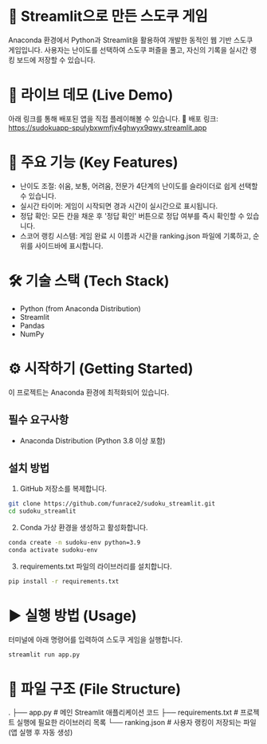 # 🔢 Streamlit으로 만든 스도쿠 게임
Anaconda 환경에서 Python과 Streamlit을 활용하여 개발한 동적인 웹 기반 스도쿠 게임입니다. 사용자는 난이도를 선택하여 스도쿠 퍼즐을 풀고, 자신의 기록을 실시간 랭킹 보드에 저장할 수 있습니다.

# 🚀 라이브 데모 (Live Demo)
아래 링크를 통해 배포된 앱을 직접 플레이해볼 수 있습니다.
🔗 배포 링크: https://sudokuapp-spulybxwmfjv4ghwyx9qwy.streamlit.app

# 🎯 주요 기능 (Key Features)
 - 난이도 조절: 쉬움, 보통, 어려움, 전문가 4단계의 난이도를 슬라이더로 쉽게 선택할 수 있습니다.
 - 실시간 타이머: 게임이 시작되면 경과 시간이 실시간으로 표시됩니다.
 - 정답 확인: 모든 칸을 채운 후 '정답 확인' 버튼으로 정답 여부를 즉시 확인할 수 있습니다.
 - 스코어 랭킹 시스템: 게임 완료 시 이름과 시간을 ranking.json 파일에 기록하고, 순위를 사이드바에 표시합니다.

# 🛠️ 기술 스택 (Tech Stack)
 - Python (from Anaconda Distribution)
 - Streamlit
 - Pandas
 -  NumPy

# ⚙️ 시작하기 (Getting Started)
이 프로젝트는 Anaconda 환경에 최적화되어 있습니다.

## 필수 요구사항
 - Anaconda Distribution (Python 3.8 이상 포함)
## 설치 방법
1. GitHub 저장소를 복제합니다.

```bash
git clone https://github.com/funrace2/sudoku_streamlit.git
cd sudoku_streamlit
```

2. Conda 가상 환경을 생성하고 활성화합니다.

```bash
conda create -n sudoku-env python=3.9
conda activate sudoku-env
```

3. requirements.txt 파일의 라이브러리를 설치합니다.

```bash
pip install -r requirements.txt
```

# ▶️ 실행 방법 (Usage)
터미널에 아래 명령어를 입력하여 스도쿠 게임을 실행합니다.

```bash
streamlit run app.py
```

# 📁 파일 구조 (File Structure)
.
├── app.py              # 메인 Streamlit 애플리케이션 코드
├── requirements.txt      # 프로젝트 실행에 필요한 라이브러리 목록
└── ranking.json        # 사용자 랭킹이 저장되는 파일 (앱 실행 후 자동 생성)


